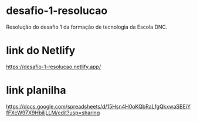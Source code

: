 # desafio-1-resolucao
Resolução do desafio 1 da formação de tecnologia da Escola DNC.

# link do Netlify
https://desafio-1-resolucao.netlify.app/


# link planilha
https://docs.google.com/spreadsheets/d/15Hsn4H0oKQbRaLfgQkxwaSBEiYfFXcW97X9HbiljLLM/edit?usp=sharing